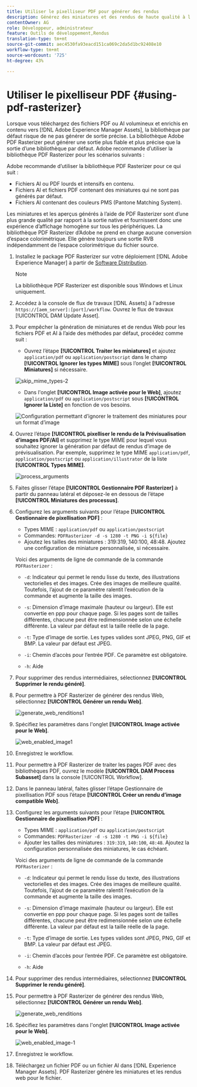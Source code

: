 ```yaml
---
title: Utiliser le pixelliseur PDF pour générer des rendus
description: Générez des miniatures et des rendus de haute qualité à l’aide de la bibliothèque Adobe PDF Rasterizer.
contentOwner: AG
role: Développeur, administrateur
feature: Outils de développement,Rendus
translation-type: tm+mt
source-git-commit: aec4530fa93eacd151ca069c2da5d1bc92408e10
workflow-type: tm+mt
source-wordcount: '725'
ht-degree: 43%

---
```



# Utiliser le pixelliseur PDF {#using-pdf-rasterizer}

Lorsque vous téléchargez des fichiers PDF ou AI volumineux et enrichis en contenu vers [!DNL Adobe Experience Manager Assets], la bibliothèque par défaut risque de ne pas générer de sortie précise. La bibliothèque Adobe PDF Rasterizer peut générer une sortie plus fiable et plus précise que la sortie d’une bibliothèque par défaut. Adobe recommande d’utiliser la bibliothèque PDF Rasterizer pour les scénarios suivants :

Adobe recommande d’utiliser la bibliothèque PDF Rasterizer pour ce qui suit :

* Fichiers AI ou PDF lourds et intensifs en contenu.
* Fichiers AI et fichiers PDF contenant des miniatures qui ne sont pas générés par défaut.
* Fichiers AI contenant des couleurs PMS (Pantone Matching System).

Les miniatures et les aperçus générés à l’aide de PDF Rasterizer sont d’une plus grande qualité par rapport à la sortie native et fournissent donc une expérience d’affichage homogène sur tous les périphériques. La bibliothèque PDF Rasterizer d’Adobe ne prend en charge aucune conversion d’espace colorimétrique. Elle génère toujours une sortie RVB indépendamment de l’espace colorimétrique du fichier source.

1. Installez le package PDF Rasterizer sur votre déploiement [!DNL Adobe Experience Manager] à partir de [Software Distribution](https://experience.adobe.com/#/downloads/content/software-distribution/en/aem.html?package=/content/software-distribution/en/details.html/content/dam/aem/public/adobe/packages/cq640/product/assets/aem-assets-pdf-rasterizer-pkg).

   >[!NOTE]
   >
   >La bibliothèque PDF Rasterizer est disponible sous Windows et Linux uniquement.

1. Accédez à la console de flux de travaux [!DNL Assets] à l&#39;adresse `https://[aem_server]:[port]/workflow`. Ouvrez le flux de travaux [!UICONTROL DAM Update Asset].

1. Pour empêcher la génération de miniatures et de rendus Web pour les fichiers PDF et AI à l’aide des méthodes par défaut, procédez comme suit :

   * Ouvrez l’étape **[!UICONTROL Traiter les miniatures]** et ajoutez `application/pdf` ou `application/postscript` dans le champ **[!UICONTROL Ignorer les types MIME]** sous l’onglet **[!UICONTROL Miniatures]** si nécessaire.

   ![skip_mime_types-2](assets/skip_mime_types-2.png)

   * Dans l&#39;onglet **[!UICONTROL Image activée pour le Web]**, ajoutez `application/pdf` ou `application/postscript` sous **[!UICONTROL Ignorer la Liste]** en fonction de vos besoins.

   ![Configuration permettant d’ignorer le traitement des miniatures pour un format d’image](assets/web_enabled_imageskiplist.png)

1. Ouvrez l’étape **[!UICONTROL pixelliser le rendu de la Prévisualisation d’images PDF/AI]** et supprimez le type MIME pour lequel vous souhaitez ignorer la génération par défaut de rendus d’image de prévisualisation. Par exemple, supprimez le type MIME `application/pdf`, `application/postscript` ou `application/illustrator` de la liste **[!UICONTROL Types MIME]**.

   ![process_arguments](assets/process_arguments.png)

1. Faites glisser l’étape **[!UICONTROL Gestionnaire PDF Rasterizer]** à partir du panneau latéral et déposez-le en dessous de l’étape **[!UICONTROL Miniatures des processus]**.
1. Configurez les arguments suivants pour l’étape **[!UICONTROL Gestionnaire de pixellisation PDF]** :

   * Types MIME : `application/pdf` ou `application/postscript`
   * Commandes: `PDFRasterizer -d -s 1280 -t PNG -i ${file}`
   * Ajoutez les tailles des miniatures : 319:319, 140:100, 48:48. Ajoutez une configuration de miniature personnalisée, si nécessaire.

   Voici des arguments de ligne de commande de la commande `PDFRasterizer` :

   * `-d`: Indicateur qui permet le rendu lisse du texte, des illustrations vectorielles et des images. Crée des images de meilleure qualité. Toutefois, l’ajout de ce paramètre ralentit l’exécution de la commande et augmente la taille des images.

   * `-s`: Dimension d’image maximale (hauteur ou largeur). Elle est convertie en ppp pour chaque page. Si les pages sont de tailles différentes, chacune peut être redimensionnée selon une échelle différente. La valeur par défaut est la taille réelle de la page.

   * `-t`: Type d’image de sortie. Les types valides sont JPEG, PNG, GIF et BMP. La valeur par défaut est JPEG.

   * `-i`: Chemin d’accès pour l’entrée PDF. Ce paramètre est obligatoire.

   * `-h`: Aide


1. Pour supprimer des rendus intermédiaires, sélectionnez **[!UICONTROL Supprimer le rendu généré]**.
1. Pour permettre à PDF Rasterizer de générer des rendus Web, sélectionnez **[!UICONTROL Générer un rendu Web]**.

   ![generate_web_renditions1](assets/generate_web_renditions1.png)

1. Spécifiez les paramètres dans l&#39;onglet **[!UICONTROL Image activée pour le Web]**.

   ![web_enabled_image1](assets/web_enabled_image1.png)

1. Enregistrez le workflow.
1. Pour permettre à PDF Rasterizer de traiter les pages PDF avec des bibliothèques PDF, ouvrez le modèle **[!UICONTROL DAM Process Subasset]** dans la console [!UICONTROL Workflow].
1. Dans le panneau latéral, faites glisser l’étape Gestionnaire de pixellisation PDF sous l’étape **[!UICONTROL Créer un rendu d’image compatible Web]**.
1. Configurez les arguments suivants pour l’étape **[!UICONTROL Gestionnaire de pixellisation PDF]** :

   * Types MIME : `application/pdf` ou `application/postscript`
   * Commandes: `PDFRasterizer -d -s 1280 -t PNG -i ${file}`
   * Ajouter les tailles des miniatures : `319:319`, `140:100`, `48:48`. Ajoutez la configuration personnalisée des miniatures, le cas échéant.

   Voici des arguments de ligne de commande de la commande `PDFRasterizer` :

   * `-d`: Indicateur qui permet le rendu lisse du texte, des illustrations vectorielles et des images. Crée des images de meilleure qualité. Toutefois, l’ajout de ce paramètre ralentit l’exécution de la commande et augmente la taille des images.

   * `-s`: Dimension d’image maximale (hauteur ou largeur). Elle est convertie en ppp pour chaque page. Si les pages sont de tailles différentes, chacune peut être redimensionnée selon une échelle différente. La valeur par défaut est la taille réelle de la page.

   * `-t`: Type d’image de sortie. Les types valides sont JPEG, PNG, GIF et BMP. La valeur par défaut est JPEG.

   * `-i`: Chemin d’accès pour l’entrée PDF. Ce paramètre est obligatoire.

   * `-h`: Aide


1. Pour supprimer des rendus intermédiaires, sélectionnez **[!UICONTROL Supprimer le rendu généré]**.
1. Pour permettre à PDF Rasterizer de générer des rendus Web, sélectionnez **[!UICONTROL Générer un rendu Web]**.

   ![generate_web_renditions](assets/generate_web_renditions.png)

1. Spécifiez les paramètres dans l&#39;onglet **[!UICONTROL Image activée pour le Web]**.

   ![web_enabled_image-1](assets/web_enabled_image-1.png)

1. Enregistrez le workflow.
1. Téléchargez un fichier PDF ou un fichier AI dans [!DNL Experience Manager Assets]. PDF Rasterizer génère les miniatures et les rendus web pour le fichier.
